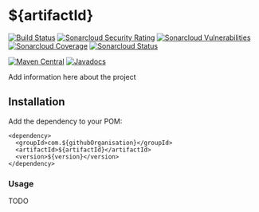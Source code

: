 # ${artifactId}

[![Build Status](https://travis-ci.org/${githubOrganisation}/${artifactId}.svg?branch=master)](https://travis-ci.org/${githubOrganisation}/${artifactId})
[![Sonarcloud Security Rating](https://sonarcloud.io/api/project_badges/measure?project=com.${githubOrganisation}%3A${artifactId}&metric=security_rating)](https://sonarcloud.io/dashboard?id=com.${githubOrganisation}%3A${artifactId})
[![Sonarcloud Vulnerabilities](https://sonarcloud.io/api/project_badges/measure?project=com.${githubOrganisation}%3A${artifactId}&metric=vulnerabilities)](https://sonarcloud.io/dashboard?id=com.${githubOrganisation}%3A${artifactId})
[![Sonarcloud Coverage](https://sonarcloud.io/api/project_badges/measure?project=com.${githubOrganisation}%3A${artifactId}&metric=coverage)](https://sonarcloud.io/dashboard?id=com.${githubOrganisation}%3A${artifactId})
[![Sonarcloud Status](https://sonarcloud.io/api/project_badges/measure?project=com.${githubOrganisation}%3A${artifactId}&metric=alert_status)](https://sonarcloud.io/dashboard?id=com.${githubOrganisation}%3A${artifactId})

[![Maven Central](https://maven-badges.herokuapp.com/maven-central/${groupId}/${artifactId}/badge.svg)](https://maven-badges.herokuapp.com/maven-central/${groupId}/${artifactId})
[![Javadocs](https://www.javadoc.io/badge/${groupId}/${artifactId}.svg?color=blue)](https://www.javadoc.io/doc/${groupId}/${artifactId})

Add information here about the project

## Installation

Add the dependency to your POM:

```
<dependency>
  <groupId>com.${githubOrganisation}</groupId>
  <artifactId>${artifactId}</artifactId>
  <version>${version}</version>
</dependency>
```

### Usage

TODO
